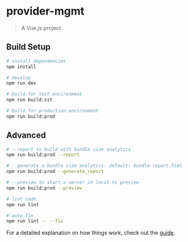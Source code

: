 # provider-mgmt

> A Vue.js project

## Build Setup

``` bash
# install dependencies
npm install

# develop
npm run dev

# build for test environment
npm run build:sit

# build for production environment
npm run build:prod
```

## Advanced

```bash
# --report to build with bundle size analytics
npm run build:prod --report

# --generate a bundle size analytics. default: bundle-report.html
npm run build:prod --generate_report

# --preview to start a server in local to preview
npm run build:prod --preview

# lint code
npm run lint

# auto fix
npm run lint -- --fix
```

For a detailed explanation on how things work, check out the [guide](https://github.com/PanJiaChen/vue-element-admin/).
